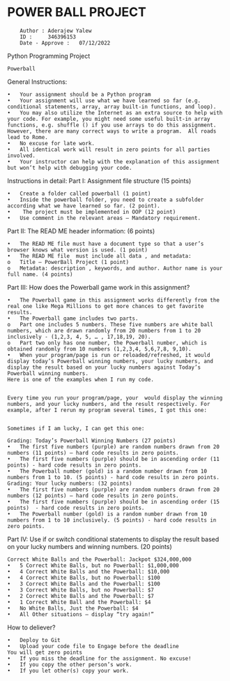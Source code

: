 # POWER  BALL    PROJECT

        Author : Aderajew Yalew
        ID :     346396153
        Date - Approve :   07/12/2022

Python Programming Project

    Powerball
General Instructions: 

    •	Your assignment should be a Python program
    •	Your assignment will use what we have learned so far (e.g. conditional statements, array, array built-in functions, and loop). 
    •	You may also utilize the Internet as an extra source to help with your code. For example, you might need some useful built-in array functions, e.g. shuffle () if you use arrays to do this assignment. However, there are many correct ways to write a program.  All roads lead to Rome. 
    •	No excuse for late work.  
    •	All identical work will result in zero points for all parties involved. 
    •	Your instructor can help with the explanation of this assignment but won’t help with debugging your code. 
Instructions in detail: 
Part I: Assignment file structure (15 points)

    •	Create a folder called powerball (1 point) 
    •	Inside the powerball folder, you need to create a subfolder according what we have learned so far. (2 point).
    •	 The project must be implemented in OOP (12 point)
    •	Use comment in the relevant areas – Mandatory requirement.
    
      
Part II:  The READ ME header information: (6 points) 

    •	The READ ME file must have a document type so that a user’s browser knows what version is used. (1 point) 
    •	The READ ME file  must include all data , and metadata: 
    o	Title – PowerBall Project (1 point)   
    o	Metadata: description , keywords, and author. Author name is your full name. (4 points)   
Part III: How does the Powerball game work in this assignment?

    •	The Powerball game in this assignment works differently from the real one like Mega Millions to get more chances to get favorite results. 
    •	The Powerball game includes two parts. 
    o	Part one includes 5 numbers. These five numbers are white ball numbers, which are drawn randomly from 20 numbers from 1 to 20 inclusively - (1,2,3, 4, 5, … , 17,18,19, 20). 
    o	Part two only has one number, the Powerball number, which is obtained randomly from 10 numbers (1,2,3,4, 5,6,7,8, 9,10). 
    •	When your program/page is run or reloaded/refreshed, it would display today’s Powerball winning numbers, your lucky numbers, and display the result based on your lucky numbers against Today’s Powerball winning numbers. 
    Here is one of the examples when I run my code.  
     
    
    Every time you run your program/page, your  would display the winning numbers, and your lucky numbers, and the result respectively. For example, after I rerun my program several times, I got this one: 
     
    
    Sometimes if I am lucky, I can get this one: 
     
    Grading: Today’s Powerball Winning Numbers (27 points) 
    •	The first five numbers (purple) are random numbers drawn from 20 numbers (11 points) – hard code results in zero points. 
    •	The first five numbers (purple) should be in ascending order (11 points) - hard code results in zero points.
    •	The Powerball number (gold) is a random number drawn from 10 numbers from 1 to 10. (5 points) - hard code results in zero points.
    Grading: Your lucky numbers: (32 points) 
    •	The first five numbers (purple) are random numbers drawn from 20 numbers (12 points) – hard code results in zero points. 
    •	The first five numbers (purple) should be in ascending order (15 points)  - hard code results in zero points.
    •	The Powerball number (gold) is a random number drawn from 10 numbers from 1 to 10 inclusively. (5 points) - hard code results in zero points.
    
Part IV: Use if or switch conditional statements to display the result based on your lucky numbers and winning numbers. (20 points) 

    Correct White Balls and the Powerball: Jackpot $324,000,000
    •	5 Correct White Balls, but no Powerball: $1,000,000
    •	4 Correct White Balls and the Powerball: $10,000
    •	4 Correct White Balls, but no Powerball: $100
    •	3 Correct White Balls and the Powerball: $100
    •	3 Correct White Balls, but no Powerball: $7
    •	2 Correct White Balls and the Powerball: $7
    •	1 Correct White Ball and the Powerball: $4
    •	No White Balls, Just the Powerball: $4
    •	All Other situations – display “try again!” 
    
How to deliever? 

    •	Deploy to Git
    •	Upload your code file to Engage before the deadline 
    You will get zero points 
    •	If you miss the deadline for the assignment. No excuse! 
    •	If you copy the other person’s work.
    •	If you let other(s) copy your work. 
    
